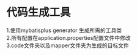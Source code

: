 # 代码生成工具
1.使用mybatisplus generator 生成所需的工具类 <br>
2.所有配置在application.properties配置文件中修改 <br>
3.code文件夹以及mapper文件夹为生成的目标文件
